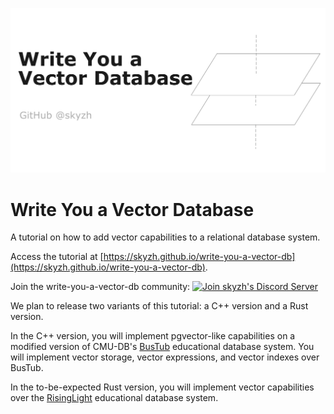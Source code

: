 ![banner](tutorial/src/vectordb-banner-horizontal.png)

# Write You a Vector Database

A tutorial on how to add vector capabilities to a relational database system.

Access the tutorial at [https://skyzh.github.io/write-you-a-vector-db](https://skyzh.github.io/write-you-a-vector-db).

Join the write-you-a-vector-db community: [![Join skyzh's Discord Server](https://dcbadge.vercel.app/api/server/ZgXzxpua3H)](https://skyzh.dev/join/discord)

We plan to release two variants of this tutorial: a C++ version and a Rust version.

In the C++ version, you will implement pgvector-like capabilities on a modified version of CMU-DB's [BusTub](https://github.com/cmu-db/bustub) educational database system. You will implement vector storage, vector expressions, and vector indexes over BusTub.

In the to-be-expected Rust version, you will implement vector capabilities over the [RisingLight](https://github.com/risinglightdb/risinglight) educational database system.
